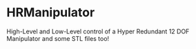 # HRManipulator
High-Level and Low-Level control of a Hyper Redundant 12 DOF Manipulator
and some STL files too!
